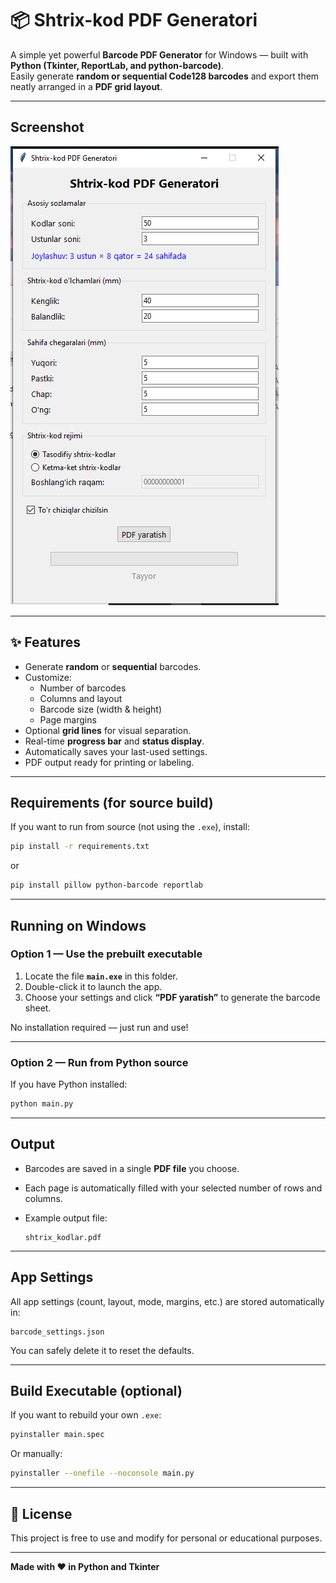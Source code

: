 
# 📦 Shtrix-kod PDF Generatori

A simple yet powerful **Barcode PDF Generator** for Windows — built with **Python (Tkinter, ReportLab, and python-barcode)**.  
Easily generate **random or sequential Code128 barcodes** and export them neatly arranged in a **PDF grid layout**.

---

## Screenshot

![App Screenshot](Screenshot.png)

---

## ✨ Features

- Generate **random** or **sequential** barcodes.
- Customize:
  - Number of barcodes
  - Columns and layout
  - Barcode size (width & height)
  - Page margins
- Optional **grid lines** for visual separation.
- Real-time **progress bar** and **status display**.
- Automatically saves your last-used settings.
- PDF output ready for printing or labeling.

---

## Requirements (for source build)

If you want to run from source (not using the `.exe`), install:
```bash
pip install -r requirements.txt
````
or
```bash
pip install pillow python-barcode reportlab
````

---

## Running on Windows

### Option 1 — Use the prebuilt executable

1. Locate the file **`main.exe`** in this folder.
2. Double-click it to launch the app.
3. Choose your settings and click **“PDF yaratish”** to generate the barcode sheet.

No installation required — just run and use!

---

### Option 2 — Run from Python source

If you have Python installed:

```bash
python main.py
```

---

## Output

* Barcodes are saved in a single **PDF file** you choose.
* Each page is automatically filled with your selected number of rows and columns.
* Example output file:

  ```
  shtrix_kodlar.pdf
  ```

---

## App Settings

All app settings (count, layout, mode, margins, etc.) are stored automatically in:

```
barcode_settings.json
```

You can safely delete it to reset the defaults.

---

## Build Executable (optional)

If you want to rebuild your own `.exe`:

```bash
pyinstaller main.spec
```

Or manually:

```bash
pyinstaller --onefile --noconsole main.py
```

---

## 📄 License

This project is free to use and modify for personal or educational purposes.

---

**Made with ❤️ in Python and Tkinter**

```
